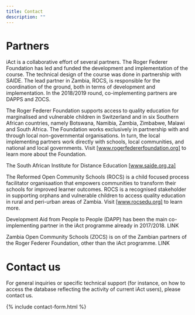 ```yaml
---
title: Contact
description: ""
---
```


# Partners

iAct is a collaborative effort of several partners. The Roger Federer Foundation has led and funded the development and implementation of the course. The technical design of the course was done in partnership with SAIDE. The lead partner in Zambia, ROCS, is responsible for the coordination of the ground, both in terms of development and implementation. In the 2018/2019 round, co-implementing partners are DAPPS and ZOCS. 

The Roger Federer Foundation supports access to quality education for marginalised and vulnerable children in Switzerland and in six Southern African countries,  namely Botswana, Namibia, Zambia, Zimbabwe, Malawi and South Africa. The Foundation works exclusively in partnership with and through local non-governmental organisations. In turn, the local implementing partners work directly with schools, local communities, and national and local governments. Visit [www.rogerfedererfoundation.org] to learn more about the Foundation. 

The South African Institute for Distance Education [www.saide.org.za]

The Reformed Open Community Schools (ROCS) is a child focused process facilitator organisaation that empowers communities to transform their schools for improved learner outcomes. ROCS is a recognised stakeholder in supporting orphans and vulnerable children to access quality education in rural and peri-urban areas of Zambia. Visit [www.rocsedu.org] to learn more. 

Development Aid from People to People (DAPP) has been the main co-implementing partner in the iAct programme already in 2017/2018. LINK

Zambia Open Community Schools (ZOCS) is on of the Zambian partners of the Roger Federer Foundation, other than the iAct programme. LINK

# Contact us

For general inquiries or specific technical support (for instance, on how to access the database reflecting the activity of current iAct users), please contact us. 

{% include contact-form.html %}